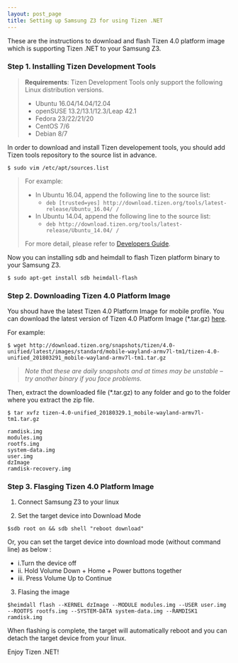 ```yaml
---
layout: post_page
title: Setting up Samsung Z3 for using Tizen .NET
---
```


These are the instructions to download and flash Tizen 4.0 platform image which is supporting Tizen .NET to your Samsung Z3.

### Step 1. Installing Tizen Development Tools

>**Requirements**: Tizen Development Tools only support the following Linux distribution versions.
>* Ubuntu 16.04/14.04/12.04
>* openSUSE 13.2/13.1/12.3/Leap 42.1
>* Fedora 23/22/21/20
>* CentOS 7/6
>* Debian 8/7

In order to download and install Tizen developement tools, you should add Tizen tools repository to the source list in advance.

`$ sudo vim /etc/apt/sources.list`

> For example:
> * In Ubuntu 16.04, append the following line to the source list:
>   * `deb [trusted=yes] http://download.tizen.org/tools/latest-release/Ubuntu_16.04/ /`
> * In Ubuntu 14.04, append the following line to the source list:
>   * `deb http://download.tizen.org/tools/latest-release/Ubuntu_14.04/ /`
>
> For more detail, please refer to [Developers Guide](https://source.tizen.org/documentation/developer-guide/getting-started-guide/installing-development-tools).

Now you can installing sdb and heimdall to flash Tizen platform binary to your Samsung Z3.

`$ sudo apt-get install sdb heimdall-flash`

### Step 2. Downloading Tizen 4.0 Platform Image

You shoud have the latest Tizen 4.0 Platform Image for mobile profile. You can download the latest version of Tizen 4.0 Platform Image (*.tar.gz) [here](http://download.tizen.org/snapshots/tizen/4.0-unified/latest/images/standard/mobile-wayland-armv7l-tm1/).

For example:

```
$ wget http://download.tizen.org/snapshots/tizen/4.0-unified/latest/images/standard/mobile-wayland-armv7l-tm1/tizen-4.0-unified_201803291_mobile-wayland-armv7l-tm1.tar.gz
```

> _Note that these are daily snapshots and at times may be unstable – try another binary if you face problems._

Then, extract the downloaded file (*.tar.gz) to any folder and go to the folder where you extract the zip file.

```
$ tar xvfz tizen-4.0-unified_20180329.1_mobile-wayland-armv7l-tm1.tar.gz
```

```
ramdisk.img
modules.img
rootfs.img
system-data.img
user.img
dzImage
ramdisk-recovery.img
```

### **Step 3. Flasging Tizen 4.0 Platform Image**

1. Connect Samsung Z3 to your linux

2. Set the target device into Download Mode

`$sdb root on && sdb shell "reboot download"`

Or, you can set the target device into download mode (without command line) as below :
* i.Turn the device off
* ii. Hold Volume Down + Home + Power buttons together
* iii. Press Volume Up to Continue

3. Flasing the image

```
$heimdall flash --KERNEL dzImage --MODULE modules.img --USER user.img --ROOTFS rootfs.img --SYSTEM-DATA system-data.img --RAMDISK1 ramdisk.img
```


When flashing is complete, the target will automatically reboot and you can detach the target device from your linux.

Enjoy Tizen .NET! 

